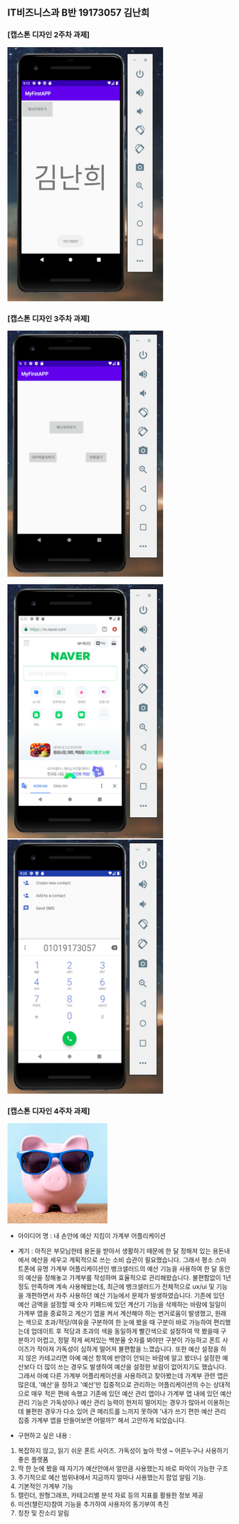 ## IT비즈니스과 B반 19173057 김난희

### [캡스톤 디자인 2주차 과제]

<img width="350" height="570" src="./png/2hw.PNG"></img>


### [캡스톤 디자인 3주차 과제]

<img width="350" height="" src="./png/3hw-1.PNG"></img>

<img width="350" height="570" src="./png/3hw-2.PNG"></img>
<img width="350" height="570" src="./png/3hw-3.PNG"></img>

### [캡스톤 디자인 4주차 과제]

<img width="" height="" src="./png/pig.jpg"></img>
- 아이디어 명 : 내 손안에 예산 지킴이 가계부 어플리케이션

- 계기 : 
아직은 부모님한테 용돈을 받아서 생활하기 때문에 한 달 정해져 있는 용돈내에서 예산을 세우고 계획적으로 쓰는 소비 습관이 필요했습니다. 
그래서 평소 스마트폰에 유명 가계부 어플리케이션인 뱅크샐러드의 예산 기능을 사용하여 한 달 동안의 예산을 정해놓고 가계부를 작성하며 효율적으로 관리해왔습니다. 
불편함없이 1년정도 만족하며 계속 사용해왔는데, 최근에 뱅크샐러드가 전체적으로 ux/ui 및 기능을 개편하면서 자주 사용하던 예산 기능에서 문제가 발생하였습니다. 
기존에 있던 예산 금액을 설정할 때 숫자 키패드에 있던 계산기 기능을 삭제하는 바람에 일일이 가계부 앱을 종료하고 계산기 앱을 켜서 계산해야 하는 번거로움이 발생했고,
원래는 색으로 초과/적당/여유을 구분하여 한 눈에 봤을 때 구분이 바로 가능하여 편리했는데 업데이트 후 적당과 초과의 색을 동일하게 빨간색으로 설정하여 딱 봤을때 구분하기 어렵고, 
정말 작게 써져있는 백분율 숫자를 봐야만 구분이 가능하고 폰트 사이즈가 작아져 가독성이 심하게 떨어져 불편함을 느꼈습니다. 또한 예산 설정을 하지 않은 카테고리면 아예 예산 항목에 반영이          안되는 바람에 알고 봤더니 설정한 예산보다 더 많이 쓰는 경우도 발생하여 예산을 설정한 보람이 없어지기도 했습니다. 그래서 아예 다른 가계부 어플리케이션을 사용하려고 찾아봤는데
가계부 관련 앱은 많은데, '예산'을 정하고 '예산'만 집중적으로 관리하는 어플리케이션의 수는 상대적으로 매우 적은 편에 속했고 기존에 있던 예산 관리 앱이나 가계부 앱 내에 있던
예산 관리 기능은 가독성이나 예산 관리 능력이 현저히 떨어지는 경우가 많아서 이용하는데 불편한 경우가 다소 있어 큰 메리트를 느끼지 못하여 '내가 쓰기 편한 예산 관리 집중 가계부 앱을
만들어보면 어떨까?' 해서 고안하게 되었습니다. 
         
- 구현하고 싶은 내용 :
1) 복잡하지 않고, 읽기 쉬운 폰트 사이즈. 가독성이 높아 학생 ~ 어른누구나 사용하기 좋은 플랫폼
2) 딱 한 눈에 봤을 때 자기가 예산안에서 얼만큼 사용했는지 바로 파악이 가능한 구조
3) 주기적으로 예산 범위내에서 지금까지 얼마나 사용했는지 팝업 알림 기능.
4) 기본적인 가계부 기능
5) 캘린더, 원형그래프, 카테고리별 분석 자료 등의 지표를 활용한 정보 제공
6) 미션(챌린지)참여 기능을 추가하여 사용자의 동기부여 촉진
7) 칭찬 및 잔소리 알림

         
  
         

